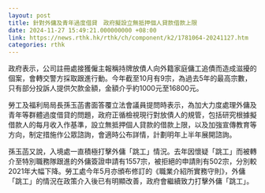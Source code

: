 ```yaml
---
layout: post
title: 針對外傭及青年過度借貸　政府擬設立無抵押個人貸款借款上限
date: 2024-11-27 15:49:21.000000000 +08:00
link: https://news.rthk.hk/rthk/ch/component/k2/1781064-20241127.htm
categories: rthk
---
```


政府表示，公司註冊處接獲僱主報稱持牌放債人向外籍家庭傭工追債而造成滋擾的個案，會轉交警方採取跟進行動。今年截至10月有9宗，為過去5年的最高宗數，只有部分投訴人提供欠款金額，金額介乎約1000元至16800元。

勞工及福利局局長孫玉菡書面答覆立法會議員提問時表示，為加大力度處理外傭及青年等群體過度借貸的問題，政府正循檢視現行對放債人的規管，包括研究根據擬借款人的每月收入作基準，設立無抵押個人貸款的借款上限，以及加強宣傳教育等方向，制定措施作公眾諮詢，會適時公布詳情，計劃明年上半年展開諮詢。

孫玉菡又說，入境處一直積極打擊外傭「跳工」情況。去年因懷疑「跳工」而被轉介至特別職務隊跟進的外傭簽證申請有1557宗，被拒絕的申請則有502宗，分別較2021年大幅下降。勞工處今年5月亦頒布修訂的《職業介紹所實務守則》，外傭「跳工」的情況在政策介入後已有明顯改善，政府會繼續致力打擊外傭「跳工」。
